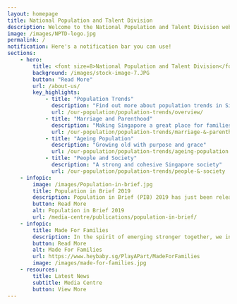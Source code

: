 ```yaml
---
layout: homepage
title: National Population and Talent Division
description: Welcome to the National Population and Talent Division website
image: /images/NPTD-logo.jpg
permalink: /
notification: Here's a notification bar you can use!
sections:
    - hero:
        title: <font size=8>National Population and Talent Division</font> 
        background: /images/stock-image-7.JPG
        button: "Read More"
        url: /about-us/
        key_highlights:
            - title: "Population Trends"
              description: "Find out more about population trends in Singapore!"
              url: /our-population/population-trends/overview/
            - title: "Marriage and Parenthood"
              description: "Making Singapore a great place for families"
              url: /our-population/population-trends/marriage-&-parenthood
            - title: "Ageing Population"
              description: "Growing old with purpose and grace"
              url: /our-population/population-trends/ageing-population
            - title: "People and Society"
              description: "A strong and cohesive Singapore society"
              url: /our-population/population-trends/people-&-society
    - infopic:
        image: /images/Population-in-brief.jpg
        title: Population in Brief 2019
        description: Population in Brief (PIB) 2019 has just been released with fresh data on Singapore’s population. It provides key updates and trends on Singapore’s population, particularly in relation to citizen marriages, births and immigration. 
        button: Read More
        alt: Population in Brief 2019
        url: /media-centre/publications/population-in-brief/
    - infopic:
        title: Made For Families
        description: In the spirit of emerging stronger together, we invite everyone to come together to build a Singapore that is Made For Families to thrive. 
        button: Read More
        alt: Made For Families
        url: https://www.heybaby.sg/PlayAPart/MadeForFamilies
        image: /images/made-for-families.jpg
    - resources:
        title: Latest News
        subtitle: Media Centre
        button: View More
---
```


